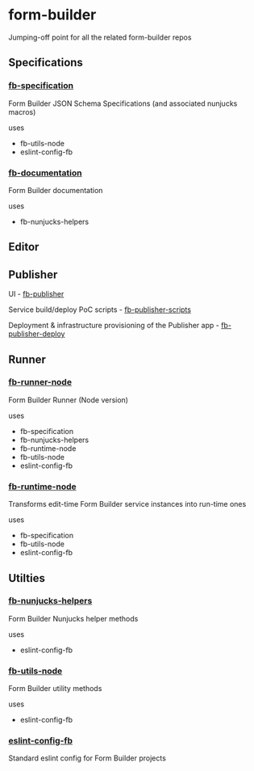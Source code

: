 # form-builder
Jumping-off point for all the related form-builder repos

## Specifications

### [fb-specification](https://github.com/ministryofjustice/fb-specification)

Form Builder JSON Schema Specifications (and associated nunjucks macros)

uses

- fb-utils-node
- eslint-config-fb

### [fb-documentation](https://github.com/ministryofjustice/fb-documentation)

Form Builder documentation

uses

- fb-nunjucks-helpers

## Editor

## Publisher

UI - [fb-publisher](https://github.com/ministryofjustice/fb-publisher)

Service build/deploy PoC scripts - [fb-publisher-scripts](https://github.com/ministryofjustice/fb-publisher-scripts)

Deployment & infrastructure provisioning of the Publisher app - [fb-publisher-deploy](https://github.com/ministryofjustice/fb-publisher-deploy)

## Runner

### [fb-runner-node](https://github.com/ministryofjustice/fb-runner-node)

Form Builder Runner (Node version)

uses

- fb-specification
- fb-nunjucks-helpers
- fb-runtime-node
- fb-utils-node
- eslint-config-fb

### [fb-runtime-node](https://github.com/ministryofjustice/fb-runtime-node)

Transforms edit-time Form Builder service instances into run-time ones

uses

- fb-specification
- fb-utils-node
- eslint-config-fb

## Utilties

### [fb-nunjucks-helpers](https://github.com/ministryofjustice/fb-nunjucks-helpers)

Form Builder Nunjucks helper methods

uses

- eslint-config-fb

### [fb-utils-node](https://github.com/ministryofjustice/fb-utils-node)

Form Builder utility methods

uses

- eslint-config-fb

### [eslint-config-fb](https://github.com/ministryofjustice/eslint-config-fb)

Standard eslint config for Form Builder projects
